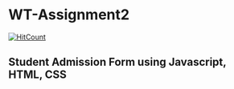 # WT-Assignment2

[![HitCount](http://hits.dwyl.com/prtk5436/WT-Assignment2.svg)](http://hits.dwyl.com/prtk5436/WT-Assignment2)

## Student Admission Form using Javascript, HTML, CSS
